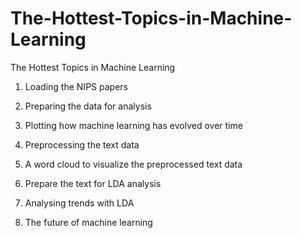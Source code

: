 # The-Hottest-Topics-in-Machine-Learning
The Hottest Topics in Machine Learning

1. Loading the NIPS papers

2. Preparing the data for analysis

3. Plotting how machine learning has evolved over time

4. Preprocessing the text data

5. A word cloud to visualize the preprocessed text data

6. Prepare the text for LDA analysis

7. Analysing trends with LDA

8. The future of machine learning
